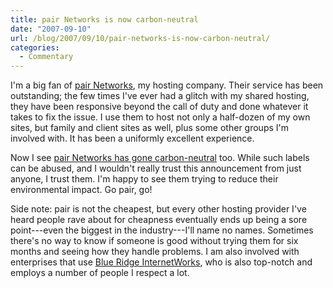 ```yaml
---
title: pair Networks is now carbon-neutral
date: "2007-09-10"
url: /blog/2007/09/10/pair-networks-is-now-carbon-neutral/
categories:
  - Commentary
---
```

I'm a big fan of [pair Networks](http://www.pair.com/), my hosting company. Their service has been outstanding; the few times I've ever had a glitch with my shared hosting, they have been responsive beyond the call of duty and done whatever it takes to fix the issue. I use them to host not only a half-dozen of my own sites, but family and client sites as well, plus some other groups I'm involved with. It has been a uniformly excellent experience.

Now I see [pair Networks has gone carbon-neutral](http://www.pair.com/news/) too. While such labels can be abused, and I wouldn't really trust this announcement from just anyone, I trust them. I'm happy to see them trying to reduce their environmental impact. Go pair, go!

Side note: pair is not the cheapest, but every other hosting provider I've heard people rave about for cheapness eventually ends up being a sore point---even the biggest in the industry---I'll name no names. Sometimes there's no way to know if someone is good without trying them for six months and seeing how they handle problems. I am also involved with enterprises that use [Blue Ridge InternetWorks](http://www.briworks.net/), who is also top-notch and employs a number of people I respect a lot.


